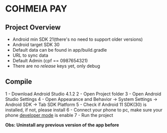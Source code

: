 
# COHMEIA PAY

## Project Overview
 - Android min SDK 21(there's no need to support older versions)
 - Android target SDK 30
 - Default data can be found in app/build.gradle
  - URL to sync data
  - Default Admin (cpf == 0987654321)
 - There are no *release* keys yet, only debug

## Compile
 1 - Download Android Studio 4.1.2
 2 - Open Project folder
 3 - Open Android Studio Settings
 4 - Open Appearance and Behavior -> System Settings -> Android SDK -> Tab SDK Platform
 5 - Check if Android 11 SDK(30) is installed, if not, please install
 6 - Connect your phone to pc, make sure your phone [developer mode](https://developer.android.com/studio/debug/dev-options) is enable 
 7 - Run the project

 **Obs: Uninstall any previous version of the app before**
